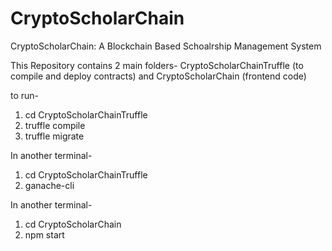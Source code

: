 # CryptoScholarChain
CryptoScholarChain: A Blockchain Based Schoalrship Management System

This Repository contains 2 main folders-  CryptoScholarChainTruffle (to compile and deploy contracts) and CryptoScholarChain (frontend code)

to run-
1. cd CryptoScholarChainTruffle
2. truffle compile
3. truffle migrate 

In another terminal-
1. cd CryptoScholarChainTruffle
2. ganache-cli

In another terminal-
1. cd CryptoScholarChain
2. npm start
   
